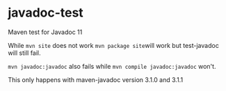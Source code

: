 # javadoc-test
Maven test for Javadoc 11

While `mvn site` does not work `mvn package site`will work but test-javadoc will still fail.

`mvn javadoc:javadoc` also fails while `mvn compile javadoc:javadoc` won't.

This only happens with maven-javadoc version 3.1.0 and 3.1.1
